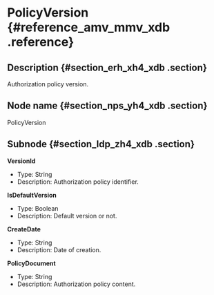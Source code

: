 # PolicyVersion {#reference_amv_mmv_xdb .reference}

## Description {#section_erh_xh4_xdb .section}

Authorization policy version.

## Node name {#section_nps_yh4_xdb .section}

PolicyVersion

## Subnode {#section_ldp_zh4_xdb .section}

**VersionId**

-   Type: String
-   Description: Authorization policy identifier.

**IsDefaultVersion**

-   Type: Boolean
-   Description: Default version or not.

**CreateDate**

-   Type: String
-   Description: Date of creation.

**PolicyDocument**

-   Type: String
-   Description: Authorization policy content.

